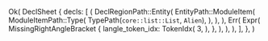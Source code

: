 Ok(
    DeclSheet {
        decls: [
            (
                DeclRegionPath::Entity(
                    EntityPath::ModuleItem(
                        ModuleItemPath::Type(
                            TypePath(`core::list::List`, `Alien`),
                        ),
                    ),
                ),
                Err(
                    Expr(
                        MissingRightAngleBracket {
                            langle_token_idx: TokenIdx(
                                3,
                            ),
                        },
                    ),
                ),
            ),
        ],
    },
)